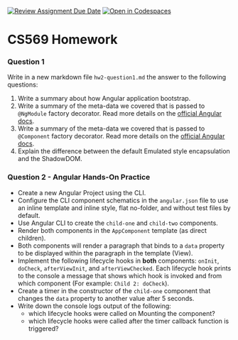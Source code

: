 [![Review Assignment Due Date](https://classroom.github.com/assets/deadline-readme-button-24ddc0f5d75046c5622901739e7c5dd533143b0c8e959d652212380cedb1ea36.svg)](https://classroom.github.com/a/fXHfzxwy)
[![Open in Codespaces](https://classroom.github.com/assets/launch-codespace-7f7980b617ed060a017424585567c406b6ee15c891e84e1186181d67ecf80aa0.svg)](https://classroom.github.com/open-in-codespaces?assignment_repo_id=12664891)
# CS569 Homework
### Question 1
Write in a new markdown file `hw2-question1.md` the answer to the following questions:
1. Write a summary about how Angular application bootstrap.
2. Write a summary of the meta-data we covered that is passed to `@NgModule` factory decorator. Read more details on the [official Angular docs](https://angular.io/api/core/NgModule).
3. Write a summary of the meta-data we covered that is passed to `@Component` factory decorator. Read more details on the [official Angular docs](https://angular.io/api/core/Component).
4. Explain the difference between the default Emulated style encapsulation and the ShadowDOM.

### Question 2 - Angular Hands-On Practice
* Create a new Angular Project using the CLI.
* Configure the CLI component schematics in the `angular.json` file to use an inline template and inline style, flat no-folder, and without test files by default.
* Use Angular CLI to create the `child-one` and `child-two` components. 
* Render both components in the `AppComponent` template (as direct children). 
* Both components will render a paragraph that binds to a `data` property to be displayed within the paragraph in the template (View). 
* Implement the following lifecycle hooks in **both** components: `onInit`, `doCheck`, `afterViewInit`, and `afterViewChecked`. Each lifecycle hook prints to the console a message that shows which hook is invoked and from which component (For example: `Child 2: doCheck`).
* Create a timer in the constructor of the `child-one` component that changes the `data` property to another value after 5 seconds.
* Write down the console logs output of the following: 
    * which lifecycle hooks were called on Mounting the component?
    * which lifecycle hooks were called after the timer callback function is triggered?
